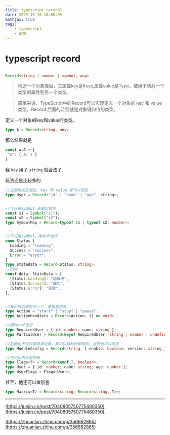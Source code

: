 ```yaml
---
title: typescript record?
date: 2025-10-16 16:05:05
mathjax: true
tags: 
    - typescript
    - 前端
---
```


# typescript record
## 
```typescript
Record<string | number | symbol, any>
```
> 构造一个对象类型，其属性key是Keys,属性value是Type。被用于映射一个类型的属性到另一个类型。

> 

> 简单来说，TypeScript中的Record可以实现定义一个对象的 key 和 value 类型，Record 后面的泛型就是对象键和值的类型。

定义一个对象的key和value的类型。



```typescript
type A = Record<string, any>
```
那么结果就是

```typescript
const a:A = {
 "a": { a: 1 }
}
```
我 `key` 用了 `string` 就合法了.



玩法还是比较多的

```typescript
//这些用或去限定, key 和 value 都可以限定
type User = Record<"id" | "name" | "age", string>;


//可以用symbol 去限定枚举
const s1 = Symbol("s1");
const s2 = Symbol("s2");
type SymbolMap = Record<typeof s1 | typeof s2, number>;


//不光用symbol，用枚举也行
enum Status {
  Loading = "loading",
  Success = "success",
  Error = "error",
}
type StateData = Record<Status, string>;
//然后
const data: StateData = {
  [Status.Loading]: "加载中",
  [Status.Success]: "成功",
  [Status.Error]: "失败",
};


//我们可以提前写一个，直接放进去
type Action = "start" | "stop" | "pause";
type ActionHandlers = Record<Action, () => void>;

//用keyof也行
type RequiredUser = { id: number; name: string };
type PartialUser = Record<keyof RequiredUser, string | number | undefined>;

//后面也不仅仅是简单对象，我可以强制你都相同，当然也可以可选
type ModuleConfig = Record<string, { enable: boolean; version: string }>;

//也可以用泛型去玩
type Flags<T> = Record<keyof T, boolean>;
type User = { id: number; name: string; age: number };
type UserFlags = Flags<User>;


```


甚至，他还可以做嵌套

```typescript
type Matrix<T> = Record<string, Record<string, T>>;
```
---
[https://juejin.cn/post/7040805750775480350](https://juejin.cn/post/7040805750775480350)

[https://zhuanlan.zhihu.com/p/356662885](https://zhuanlan.zhihu.com/p/356662885)

